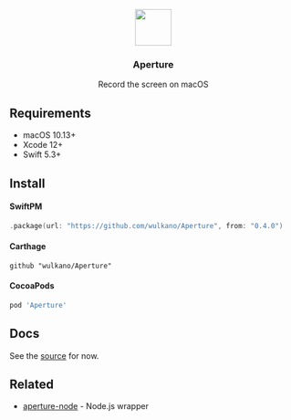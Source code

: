 <p align="center">
  <img src="Media/aperture-logo.svg" width="64" height="64">
  <h3 align="center">Aperture</h3>
  <p align="center">Record the screen on macOS</p>
</p>

## Requirements

- macOS 10.13+
- Xcode 12+
- Swift 5.3+

## Install

#### SwiftPM

```swift
.package(url: "https://github.com/wulkano/Aperture", from: "0.4.0")
```

#### Carthage

```
github "wulkano/Aperture"
```

#### CocoaPods

```ruby
pod 'Aperture'
```

## Docs

See the [source](https://github.com/wulkano/Aperture/blob/master/Sources/Aperture/Aperture.swift) for now.

## Related

- [aperture-node](https://github.com/wulkano/aperture-node) - Node.js wrapper
